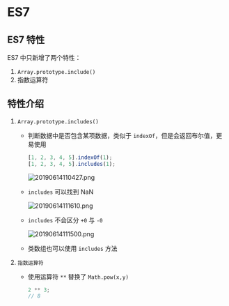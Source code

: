 # ES7

## ES7 特性

ES7 中只新增了两个特性：

1. `Array.prototype.include()`
2. 指数运算符

## 特性介绍

1. `Array.prototype.includes()`

    - 判断数据中是否包含某项数据，类似于 `indexOf`，但是会返回布尔值，更易使用

        ```js
        [1, 2, 3, 4, 5].indexOf(1);
        [1, 2, 3, 4, 5].includes(1);
        ```

        ![20190614110427.png](http://resources.ffstone.top/resource/image/20190614110427.png)

    - `includes` 可以找到 NaN

        ![20190614111610.png](http://resources.ffstone.top/resource/image/20190614111610.png)

    - `includes` 不会区分 `+0` 与 `-0`

        ![20190614111500.png](http://resources.ffstone.top/resource/image/20190614111500.png)

    - 类数组也可以使用 `includes` 方法

2. `指数运算符`

    - 使用运算符 `**` 替换了 `Math.pow(x,y)`

        ```js
        2 ** 3;
        // 8
        ```
